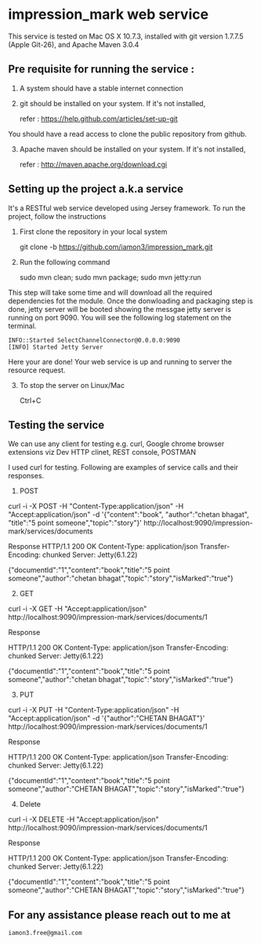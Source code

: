impression_mark web service
===========================

This service is tested on Mac OS X 10.7.3, installed with git version 1.7.7.5 (Apple Git-26), and Apache Maven 3.0.4

Pre requisite for running the service :
---------------------------------------
1) A system should have a stable internet connection

2) git should be installed on your system. If it's not installed, 

    refer : https://help.github.com/articles/set-up-git

You should have a read access to clone the public repository from github.

3) Apache maven should be installed on your system. If it's not installed, 

     refer : http://maven.apache.org/download.cgi


Setting up the project a.k.a service
-------------------------------------
It's a RESTful web service developed using Jersey framework. To run the project, follow the instructions

  1) First clone the repository in your local system
    
       git clone -b https://github.com/iamon3/impression_mark.git
   
  2) Run the following command
     
       sudo mvn clean; sudo mvn package; sudo mvn jetty:run
     
This step will take some time and will download all the required dependencies fot the module. Once the donwloading 
and packaging step is done, jetty server will be booted showing the messgae jetty server is running on port 9090. You will see the following log statement on the terminal.

	INFO::Started SelectChannelConnector@0.0.0.0:9090
	[INFO] Started Jetty Server     

Here your are done! Your web service is up and running to server the resource request.

  3) To stop the server on Linux/Mac

     	Ctrl+C

Testing the service
-------------------

We can use any client for testing e.g. curl, Google chrome browser extensions viz Dev HTTP clinet, REST console, POSTMAN

I used curl for testing. Following  are examples of service calls and their responses.

1) POST

curl -i -X POST -H "Content-Type:application/json" -H "Accept:application/json" -d  '{"content":"book", "author":"chetan bhagat", "title":"5 point someone","topic":"story"}' http://localhost:9090/impression-mark/services/documents

Response
HTTP/1.1 200 OK
Content-Type: application/json
Transfer-Encoding: chunked
Server: Jetty(6.1.22)

{"documentId":"1","content":"book","title":"5 point someone","author":"chetan bhagat","topic":"story","isMarked":"true"}


2) GET

curl -i -X GET -H "Accept:application/json" http://localhost:9090/impression-mark/services/documents/1

Response

HTTP/1.1 200 OK
Content-Type: application/json
Transfer-Encoding: chunked
Server: Jetty(6.1.22)

{"documentId":"1","content":"book","title":"5 point someone","author":"chetan bhagat","topic":"story","isMarked":"true"}


3) PUT

curl -i -X PUT -H "Content-Type:application/json" -H "Accept:application/json" -d  '{"author":"CHETAN BHAGAT"}' http://localhost:9090/impression-mark/services/documents/1

Response

HTTP/1.1 200 OK
Content-Type: application/json
Transfer-Encoding: chunked
Server: Jetty(6.1.22)

{"documentId":"1","content":"book","title":"5 point someone","author":"CHETAN BHAGAT","topic":"story","isMarked":"true"}

4) Delete 

curl -i -X DELETE -H "Accept:application/json" http://localhost:9090/impression-mark/services/documents/1

Response

HTTP/1.1 200 OK
Content-Type: application/json
Transfer-Encoding: chunked
Server: Jetty(6.1.22)

{"documentId":"1","content":"book","title":"5 point someone","author":"CHETAN BHAGAT","topic":"story","isMarked":"true"}


For any assistance please reach out to me at
-------------------------------------------
	iamon3.free@gmail.com

